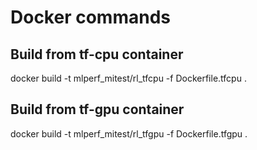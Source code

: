 # Docker commands

## Build from tf-cpu container
docker build -t mlperf_mitest/rl_tfcpu -f Dockerfile.tfcpu .

## Build from tf-gpu container
docker build -t mlperf_mitest/rl_tfgpu -f Dockerfile.tfgpu .
